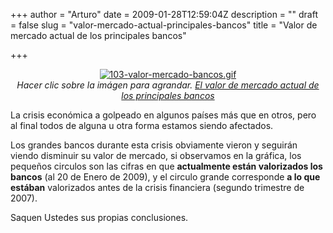 +++
author = "Arturo"
date = 2009-01-28T12:59:04Z
description = ""
draft = false
slug = "valor-mercado-actual-principales-bancos"
title = "Valor de mercado actual de los principales bancos"

+++

 <p align="center"><a href="http://alphaville.ftdata.co.uk/lib/inc/getfile/4214.gif"><img src="http://geeksan.com/wp-content/uploads/import/103-valor-mercado-bancos.gif" alt="103-valor-mercado-bancos.gif" /></a><br /><cite>Hacer clic sobre la imágen para agrandar. <a href="http://geek.cl/wp-content/uploads/2009/01/that-jp-morgan-picture-official-redux">El valor de mercado actual de los principales bancos</a></cite></p>

<p>La crisis económica a golpeado en algunos países más que en otros, pero al final todos de alguna u otra forma estamos siendo afectados.</p>

<p>Los grandes bancos durante esta crisis obviamente vieron y seguirán viendo disminuir  su valor de mercado, si observamos en la gráfica, los pequeños circulos son las cifras en que <strong>actualmente están valorizados los bancos</strong> (al 20 de Enero de 2009), y el circulo grande corresponde <strong>a lo que estában</strong> valorizados antes de la crisis financiera (segundo trimestre de 2007).</p>

<p>Saquen Ustedes sus propias conclusiones.</p>